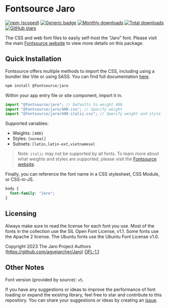 # Fontsource Jaro

[![npm (scoped)](https://img.shields.io/npm/v/@fontsource/jaro?color=brightgreen)](https://www.npmjs.com/package/@fontsource/jaro) [![Generic badge](https://img.shields.io/badge/fontsource-passing-brightgreen)](https://github.com/fontsource/fontsource) [![Monthly downloads](https://badgen.net/npm/dm/@fontsource/jaro)](https://github.com/fontsource/fontsource) [![Total downloads](https://badgen.net/npm/dt/@fontsource/jaro)](https://github.com/fontsource/fontsource) [![GitHub stars](https://img.shields.io/github/stars/fontsource/fontsource.svg?style=social&label=Star)](https://github.com/fontsource/fontsource/stargazers)

The CSS and web font files to easily self-host the “Jaro” font. Please visit the main [Fontsource website](https://fontsource.org/fonts/jaro) to view more details on this package.

## Quick Installation

Fontsource offers multiple methods to import the CSS, including using a bundler like Vite or using SASS. You can find full documentation [here](https://fontsource.org/docs/getting-started/introduction).

```javascript
npm install @fontsource/jaro
```

Within your app entry file or site component, import it in.

```javascript
import "@fontsource/jaro"; // Defaults to weight 400
import "@fontsource/jaro/400.css"; // Specify weight
import "@fontsource/jaro/400-italic.css"; // Specify weight and style
```

Supported variables:
- Weights: `[400]`
- Styles: `[normal]`
- Subsets: `[latin,latin-ext,vietnamese]`

> Note: `italic` may not be supported by all fonts. To learn more about what weights and styles are supported, please visit the [Fontsource website](https://fontsource.org/fonts/jaro).

Finally, you can reference the font name in a CSS stylesheet, CSS Module, or CSS-in-JS.

```css
body {
  font-family: "Jaro";
}
```

## Licensing
Always make sure to read the license for each font you use. Most of the fonts in the collection use the SIL Open Font License, v1.1. Some fonts use the Apache 2 license. The Ubuntu fonts use the Ubuntu Font License v1.0.

Copyright 2023 The Jaro Project Authors (https://github.com/agyeiarcher/Jaro)
[OFL-1.1](http://scripts.sil.org/OFL)

## Other Notes
Font version (provided by source): `v5`.

If you have any suggestions or ideas to improve the performance of font loading or expand the existing library, feel free to star and contribute to this repository. You can share your suggestions or ideas by creating an [issue](https://github.com/fontsource/fontsource/issues).